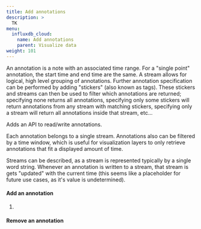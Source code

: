 ```yaml
---
title: Add annotations
description: >
  TK
menu:
  influxdb_cloud:
    name: Add annotations
    parent: Visualize data
weight: 101
---
```


An annotation is a note with an associated time range.
For a "single point" annotation, the start time and end time are the same.
A stream allows for logical, high level grouping of annotations.
Further annotation specification can be performed by adding "stickers" (also known as tags).
These stickers and streams can then be used to filter which annotations are returned;
specifying none returns all annotations, specifying only some stickers will return annotations from any stream with matching stickers, specifying
only a stream will return all annotations inside that stream, etc...

Adds an API to read/write annotations.

Each annotation belongs to a single stream.
Annotations also can be filtered by a time window,
which is useful for visualization layers to only retrieve annotations that fit a displayed amount of time.

Streams can be described, as a stream is represented typically by a single word string.
Whenever an annotation is written to a stream, that stream is gets "updated" with the current time
(this seems like a placeholder for future use cases, as it's value is undetermined).

#### Add an annotation

1.

#### Remove an annotation
